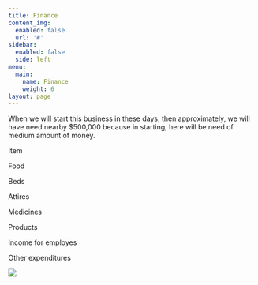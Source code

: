 ```yaml
---
title: Finance
content_img:
  enabled: false
  url: '#'
sidebar:
  enabled: false
  side: left
menu:
  main:
    name: Finance
    weight: 6
layout: page
---
```

When we will start this business in these days, then approximately, we will have need nearby $500,000 because in starting, here will be need of medium amount of money.



Item



Food



Beds



Attires



Medicines



Products



Income for employes



Other expenditures

![](/images/financeimages.jpeg)

![]()
